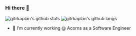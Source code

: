 ### Hi there 👋

![gitrkaplan's github stats](https://github-readme-stats.vercel.app/api?username=gitrkaplan&hide=prs&text_color=586069&layout=compact&hide_border=true&bg_color=fff&count_private=true&include_all_commits=true)
![gitrkaplan's github langs](https://github-readme-stats.vercel.app/api/top-langs/?username=gitrkaplan&text_color=586069&layout=compact&hide_border=true&bg_color=fff&title_color=0366d6&count_private=true&include_all_commits=true)

- 🔭 I’m currently working @ Acorns as a Software Engineer
